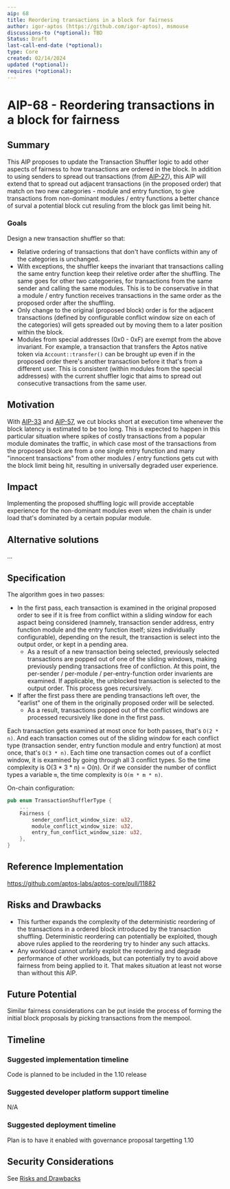 ```yaml
---
aip: 68
title: Reordering transactions in a block for fairness
author: igor-aptos (https://github.com/igor-aptos), msmouse
discussions-to (*optional): TBD
Status: Draft
last-call-end-date (*optional): 
type: Core
created: 02/14/2024
updated (*optional):
requires (*optional):
---
```


# AIP-68 - Reordering transactions in a block for fairness

## Summary

This AIP proposes to update the Transaction Shuffler logic to add other aspects of fairness to how transactions are ordered in the block.
In addition to using senders to spread out transactions (from [AIP-27](https://github.com/aptos-foundation/AIPs/blob/main/aips/aip-27.md)), this AIP will extend that to spread out adjacent transactions (in the proposed order) that match on two new categories - module and entry function, to give transactions from non-dominant modules / entry functions a better chance of surval a potential block cut resuling from the block gas limit being hit.

### Goals

Design a new transaction shuffler so that: 
* Relative ordering of transactions that don't have conflicts within any of the categories is unchanged.
* With exceptions, the shuffler keeps the invariant that transactions calling the same entry function keep their reletive order after the shuffling. The same goes for other two categoeries, for transactions from the same sender and calling the same modules. This is to be conservative in that a module / entry function receives transactions in the same order as the proposed order after the shuffling.
* Only change to the original (proposed block) order is for the adjacent transactions (defined by configurable conflict window size on each of the categories) will gets spreaded out by moving them to a later position within the block.  
* Modules from special addresses (0x0 - 0xF) are exempt from the above invariant. For example, a transaction that transfers the Aptos native token via `Account::transfer()` can be brought up even if in the proposed order there's another transaction before it that's from a different user. This is consistent (within modules from the special addresses) with the current shuffler logic that aims to spread out consecutive transactions from the same user.


## Motivation

With [AIP-33](https://github.com/aptos-foundation/AIPs/blob/main/aips/aip-33.md) and [AIP-57](https://github.com/aptos-foundation/AIPs/blob/main/aips/aip-57.md), we cut blocks short at execution time whenever the block latency is estimated to be too long. This is expected to happen in this particular situation where spikes of costly transactions from a popular module dominates the traffic, in which case most of the transactions from the proposed block are from a one single entry function and many "innocent transactions" from other modules / entry functions gets cut with the block limit being hit, resulting in universally degraded user experience.

## Impact

Implementing the proposed shuffling logic will provide acceptable experience for the non-dominant modules even when the chain is under load that's dominated by a certain popular module.

## Alternative solutions

...

## Specification

The algorithm goes in two passes:
* In the first pass, each transaction is examined in the original proposed order to see if it is free from conflict within a sliding window for each aspact being considered (namnely, transaction sender address, entry function module and the entry function itself; sizes individually configurable), depending on the result, the transaction is select into the output order, or kept in a pending area.
  * As a result of a new transaction being selected, previously selected transactions are popped out of one of the sliding windows, making previously pending transactions free of confliction. At this point, the per-sender / per-module / per-entry-function order invarients are examined. If applicable, the unblocked transaction is selected to the output order. This process goes recursively.
* If after the first pass there are pending transactions left over, the "earlist" one of them in the originally proposed order will be selected.
  * As a result, transactions popped out of the conflict windows are processed recursively like done in the first pass.

Each transaction gets examined at most once for both passes, that's `O(2 * n)`. And each transaction comes out of the sliding window for each conflict type (transaction sender, entry function module and entry function) at most once, that's `O(3 * n)`. Each time one transaction comes out of a conflict window, it is examined by going through all 3
conflict types. So the time complexity is O(3 * 3 * n) = O(n). Or if we consider the number of conflict types a variable `m`, the time complexity is `O(m * m * n)`.

On-chain configuration:

```Rust
pub enum TransactionShufflerType {
    ...
    Fairness {
        sender_conflict_window_size: u32,
        module_conflict_window_size: u32,
        entry_fun_conflict_window_size: u32,
    },
}
```



## Reference Implementation

https://github.com/aptos-labs/aptos-core/pull/11882


## Risks and Drawbacks

* This further expands the complexity of the deterministic reordering of the transactions in a ordered block introduced by the transaction shuffling. Deterministic reordering can potentially be exploited, though above rules applied to the reordering try to hinder any such attacks.
* Any workload cannot unfairly exploit the reordering and degrade performance of other workloads, but can potentially try to avoid above fairness from being applied to it. That makes situation at least not worse than without this AIP.

## Future Potential

Similar fairness considerations can be put inside the process of forming the initial block proposals by picking transactions from the mempool.

## Timeline

### Suggested implementation timeline

Code is planned to be included in the 1.10 release

### Suggested developer platform support timeline

N/A

### Suggested deployment timeline

Plan is to have it enabled with governance proposal targetting 1.10

## Security Considerations

See [Risks and Drawbacks](#Risks-and-Drawbacks)
